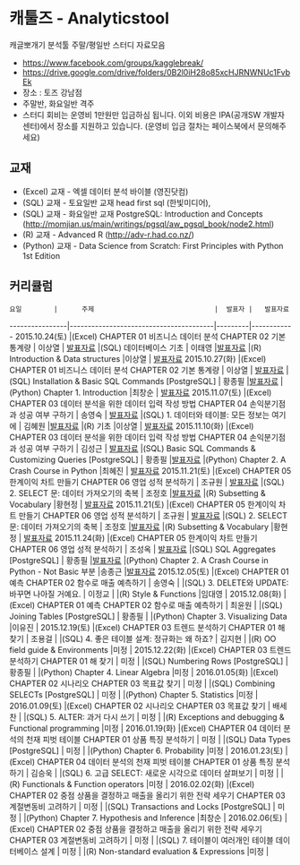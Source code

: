 # 캐툴즈 - Analyticstool

캐글뽀개기 분석툴 주말/평일반 스터디 자료모음

* https://www.facebook.com/groups/kagglebreak/
* https://drive.google.com/drive/folders/0B2l0iH28o85xcHJRNWNUc1FvbEk
* 장소 : 토즈 강남점 
* 주말반, 화요일반 격주
* 스터디 회비는 운영비 1만원만 입금하심 됩니다. 이외 비용은 IPA(공개SW 개발자센터)에서 장소를 지원하고 있습니다.
(운영비 입금 절차는 페이스북에서 문의해주세요)

## 교재
* (Excel) 교재 - 엑셀 데이터 분석 바이블 (영진닷컴) 
* (SQL) 교재 - 토요일반 교재 head first sql (한빛미디어), 
* (SQL) 교재 - 화요일반 교재 PostgreSQL: Introduction and Concepts (http://momjian.us/main/writings/pgsql/aw_pgsql_book/node2.html) 
* (R) 교재 - Advanced R (http://adv-r.had.co.nz/) 
* (Python) 교재 - Data Science from Scratch: First Principles with Python 1st Edition


## 커리큘럼
    요일        |      주제                              |  발표자 |   발표자료
----------------|----------------------------------------|---------|------------
2015.10.24(토)  |(Excel) CHAPTER 01 비즈니스 데이터 분석  CHAPTER 02 기본 통계량 | 이상열 | [발표자료](https://github.com/KaggleBreak/analyticstool/blob/master/part1/excel/week1/%EC%BA%90%EA%B8%80%EB%BD%80%EA%B0%9C%EA%B8%B0_%EB%B6%84%EC%84%9D%ED%88%B4_%ED%8C%8C%ED%8A%B81_Chap1,2.pptx)
                |(SQL) 데이터베이스 기초 | 이태영 |[발표자료](https://github.com/KaggleBreak/analyticstool/blob/master/part1/sql/week1_%EC%A3%BC%EB%A7%90/20151024_Database.pptx)
                |(R) Introduction & Data structures                                       |이상열 | [발표자료](http://nbviewer.ipython.org/github/kagglebreak/analyticstool/blob/master/part1/R/1.datastructures/kaggle_datastructures.ipynb)
2015.10.27(화)  |(Excel) CHAPTER 01 비즈니스 데이터 분석  CHAPTER 02 기본 통계량 | 이상열 | [발표자료](https://github.com/KaggleBreak/analyticstool/blob/master/part1/excel/week1/%EC%BA%90%EA%B8%80%EB%BD%80%EA%B0%9C%EA%B8%B0_%EB%B6%84%EC%84%9D%ED%88%B4_%ED%8C%8C%ED%8A%B81_Chap1,2.pptx)
                |(SQL) Installation & Basic SQL Commands [PostgreSQL] | 황종필 |[발표자료](https://github.com/KaggleBreak/analyticstool/blob/master/part1/sql/week1_%ED%8F%89%EC%9D%BC/SQL%20for%20PostgreSQL-1.pdf)
                |(Python) Chapter 1. Introduction                                       |최창순 | [발표자료](http://nbviewer.ipython.org/github/kagglebreak/analyticstool/blob/master/part1/python/Week1/20151027_Python_Chapter1.ipynb)
2015.11.07(토)  |(Excel) CHAPTER 03 데이터 분석을 위한 데이터 입력 작성 방법  CHAPTER 04 손익분기점과 성공 여부 구하기 | 송영숙 | [발표자료](https://github.com/KaggleBreak/analyticstool/blob/master/part1/excel/week2/excel%20tools%20youngsooksong%20(1).pdf)
                |(SQL) 1. 데이터와 테이블: 모든 정보는 여기에 | 김혜원 |[발표자료](https://github.com/KaggleBreak/analyticstool/blob/master/part1/sql/week2_%EC%A3%BC%EB%A7%90/20151107_MySQL_Ch1.ppt)
                |(R) 기초                                       |이상열 | [발표자료](http://nbviewer.ipython.org/github/kagglebreak/analyticstool/blob/master/part1/R/2.R%EA%B8%B0%EC%B4%88/R_%EA%B8%B0%EC%B4%88.ipynb)
2015.11.10(화)  |(Excel) CHAPTER 03 데이터 분석을 위한 데이터 입력 작성 방법  CHAPTER 04 손익분기점과 성공 여부 구하기 | 김성근 | [발표자료](https://github.com/KaggleBreak/analyticstool/blob/master/part1/excel/week2/excel%20tools%20youngsooksong%20(1).pdf)
                |(SQL) Basic SQL Commands & Customizing Queries [PostgreSQL] | 황종필 |[발표자료](https://github.com/KaggleBreak/analyticstool/blob/master/part1/sql/week2_%ED%8F%89%EC%9D%BC/SQL%20for%20PostgreSQL-2.pdf)
                |(Python) Chapter 2. A Crash Course in Python                                       |최혜진 | [발표자료](https://github.com/KaggleBreak/analyticstool/blob/master/part1/python/Week2/Python_02_A%20Crash%20Course%20in%20Python.pdf)
2015.11.21(토)  |(Excel) CHAPTER 05 한계이익 차트 만들기  CHAPTER 06 영업 성적 분석하기 | 조규원 | [발표자료](https://github.com/KaggleBreak/analyticstool/blob/master/part1/excel/week3/ch.05_%ED%95%9C%EA%B3%84%EC%9D%B4%EC%9D%B5%20%EC%B0%A8%ED%8A%B8%20%EB%A7%8C%EB%93%A4%EA%B8%B0_chogyuwon_20151120.pdf)
                |(SQL) 2. SELECT 문: 데이터 가져오기의 축복 | 조정호 |[발표자료](https://github.com/KaggleBreak/analyticstool/blob/master/part1/sql/week3_%EC%A3%BC%EB%A7%90/SELECT%20Statement_20151121.sql)
                |(R) Subsetting & Vocabulary                                       |황현정 | [발표자료](https://github.com/KaggleBreak/analyticstool/blob/master/part1/R/3.Subsetting/R_part1_3rd.pdf)
2015.11.21(토)  |(Excel) CHAPTER 05 한계이익 차트 만들기  CHAPTER 06 영업 성적 분석하기 | 조규원 | [발표자료](https://github.com/KaggleBreak/analyticstool/blob/master/part1/excel/week3/ch.05_%ED%95%9C%EA%B3%84%EC%9D%B4%EC%9D%B5%20%EC%B0%A8%ED%8A%B8%20%EB%A7%8C%EB%93%A4%EA%B8%B0_chogyuwon_20151120.pdf)
                |(SQL) 2. SELECT 문: 데이터 가져오기의 축복 | 조정호 |[발표자료](https://github.com/KaggleBreak/analyticstool/blob/master/part1/sql/week3_%EC%A3%BC%EB%A7%90/SELECT%20Statement_20151121.sql)
                |(R) Subsetting & Vocabulary                                       |황현정 | [발표자료](https://github.com/KaggleBreak/analyticstool/blob/master/part1/R/3.Subsetting/R_part1_3rd.pdf)
2015.11.24(화)  |(Excel) CHAPTER 05 한계이익 차트 만들기  CHAPTER 06 영업 성적 분석하기 | 조성옥 | [발표자료](https://github.com/KaggleBreak/analyticstool/blob/master/part1/excel/week3/ch.05_%ED%95%9C%EA%B3%84%EC%9D%B4%EC%9D%B5%20%EC%B0%A8%ED%8A%B8%20%EB%A7%8C%EB%93%A4%EA%B8%B0_chogyuwon_20151120.pdf)
                |(SQL) SQL Aggregates [PostgreSQL] | 황종필 |[발표자료](https://github.com/KaggleBreak/analyticstool/blob/master/part1/sql/week3_%ED%8F%89%EC%9D%BC/SQL%20for%20PostgreSQL-3.pptx)
                |(Python) Chapter 2. A Crash Course in Python - Not Basic 부분                                      |송종근 |[발표자료](https://github.com/KaggleBreak/analyticstool/tree/master/part1/python/Week3)
2015.12.05(토)  |(Excel) CHAPTER 01 예측  CHAPTER 02 함수로 매출 예측하기 | 송영숙 | 
                |(SQL) 3. DELETE와 UPDATE: 바꾸면 나아질 거예요. | 이정교 |
                |(R) Style & Functions                                     |임대영 |
2015.12.08(화)  |(Excel) CHAPTER 01 예측  CHAPTER 02 함수로 매출 예측하기 | 최윤원 | 
                |(SQL) Joining Tables [PostgreSQL] | 황종필 |
                |(Python) Chapter 3. Visualizing Data                                     |이유진 |
2015.12.19(토)  |(Excel) CHAPTER 03 트렌드 분석하기   CHAPTER 01 해 찾기 | 조용걸 | 
                |(SQL) 4. 좋은 테이블 설계: 정규화는 왜 하죠? | 김지현 |
                |(R) OO field guide & Environments                                     |미정 |
2015.12.22(화)  |(Excel) CHAPTER 03 트렌드 분석하기   CHAPTER 01 해 찾기 | 미정 | 
                |(SQL) Numbering Rows [PostgreSQL] | 황종필 |
                |(Python) Chapter 4. Linear Algebra                                     |미정 |
2016.01.05(화)  |(Excel) CHAPTER 02 시나리오   CHAPTER 03 목표값 찾기 | 미정 | 
                |(SQL) Combining SELECTs [PostgreSQL] | 미정 |
                |(Python) Chapter 5. Statistics                                     |미정 |
2016.01.09(토)  |(Excel) CHAPTER 02 시나리오   CHAPTER 03 목표값 찾기 | 배세찬 | 
                |(SQL) 5. ALTER: 과거 다시 쓰기 | 미정 |
                |(R) Exceptions and debugging & Functional programming                                     |미정 |
2016.01.19(화)  |(Excel) CHAPTER 04 데이터 분석의 천재 피벗 테이블  CHAPTER 01 상품 특징 분석하기 | 미정 | 
                |(SQL) Data Types [PostgreSQL] | 미정 |
                |(Python) Chapter 6. Probability                                     |미정 |
2016.01.23(토)  |(Excel) CHAPTER 04 데이터 분석의 천재 피벗 테이블  CHAPTER 01 상품 특징 분석하기 | 김승욱 | 
                |(SQL) 6. 고급 SELECT: 새로운 시각으로 데이터 살펴보기 | 미정 |
                |(R) Functionals & Function operators                                     |미정 |
2016.02.02(화)  |(Excel) CHAPTER 02 중점 상품을 결정하고 매출을 올리기 위한 전략 세우기  CHAPTER 03 계절변동비 고려하기 | 미정 | 
                |(SQL) Transactions and Locks [PostgreSQL] | 미정 |
                |(Python) Chapter 7. Hypothesis and Inference                                     |최창순 |
2016.02.06(토)  |(Excel) CHAPTER 02 중점 상품을 결정하고 매출을 올리기 위한 전략 세우기  CHAPTER 03 계절변동비 고려하기 | 미정 | 
                |(SQL)  7. 테이블이 여러개인 테이블 데이터베이스 설계 | 미정 |
                |(R) Non-standard evaluation & Expressions                                     |미정 |
                                                                
                                


                

